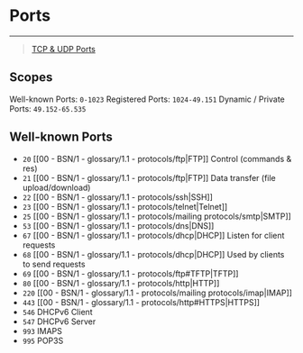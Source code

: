 # Ports
___
> [TCP & UDP Ports](https://en.wikipedia.org/wiki/List_of_TCP_and_UDP_port_numbers)
## Scopes
Well-known Ports: `0-1023`
Registered Ports: `1024-49.151`
Dynamic / Private Ports: `49.152-65.535`
## Well-known Ports
- `20` [[00 - BSN/1 - glossary/1.1 - protocols/ftp|FTP]] Control (commands & res)
- `21` [[00 - BSN/1 - glossary/1.1 - protocols/ftp|FTP]] Data transfer (file upload/download)
- `22` [[00 - BSN/1 - glossary/1.1 - protocols/ssh|SSH]]
- `23` [[00 - BSN/1 - glossary/1.1 - protocols/telnet|Telnet]]
- `25` [[00 - BSN/1 - glossary/1.1 - protocols/mailing protocols/smtp|SMTP]]
- `53` [[00 - BSN/1 - glossary/1.1 - protocols/dns|DNS]]
- `67` [[00 - BSN/1 - glossary/1.1 - protocols/dhcp|DHCP]] Listen for client requests
- `68` [[00 - BSN/1 - glossary/1.1 - protocols/dhcp|DHCP]] Used by clients to send requests
- `69` [[00 - BSN/1 - glossary/1.1 - protocols/ftp#TFTP|TFTP]]
- `80` [[00 - BSN/1 - glossary/1.1 - protocols/http|HTTP]]
- `220` [[00 - BSN/1 - glossary/1.1 - protocols/mailing protocols/imap|IMAP]]
- `443` [[00 - BSN/1 - glossary/1.1 - protocols/http#HTTPS|HTTPS]]
- `546` DHCPv6 Client
- `547` DHCPv6 Server
- `993` IMAPS
- `995` POP3S